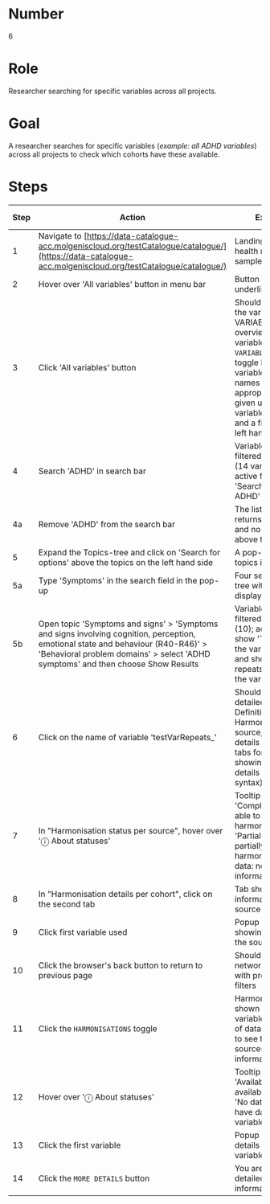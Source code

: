 # Number

6

# Role

Researcher searching for specific variables across all projects.

# Goal

A researcher searches for specific variables (*example: all ADHD variables*) across all projects to check which cohorts have these available.

# Steps

| Step | Action | Expected result | Github bug/issue | Playwright test |
| ---- | ------ | --------------- | ---------------- | --------------- |
| 1 | Navigate to [https://data-catalogue-acc.molgeniscloud.org/testCatalogue/catalogue/](https://data-catalogue-acc.molgeniscloud.org/testCatalogue/catalogue/) | Landing page: European health research data and sample catalogue| | |
| 2 | Hover over 'All variables' button in menu bar | Button should be underlined | | |
| 3 | Click 'All variables' button | Should be redirected to the variable explorer. VARIABLES, A complete overview of harmonised variables. `LIST OF VARIABLES`/`HARMONISATIONS`-toggle button. A list of variables with variable names in full, with appropriate repeated units given underneath repeated variables, variable labels and a filter panel on the left hand side of the page. | | |
| 4 | Search 'ADHD' in search bar | Variables should be filtered on ADHD variables (14 variables shown); active filters should show 'Search in variables: ADHD' | | |
| 4a| Remove 'ADHD' from the search bar | The list of variables returns to its initial form and no filters are shown above the list | | |
| 5 | Expand the Topics-tree and click on 'Search for options' above the topics on the left hand side | A pop-up with the list of topics is displayed | | |
| 5a | Type 'Symptoms' in the search field in the pop-up | Four sections of the topic tree with checkboxes are displayed | | |
| 5b | Open topic 'Symptoms and signs' > 'Symptoms and signs involving cognition, perception, emotional state and behaviour (R40-R46)' > 'Behavioral problem domains' > select 'ADHD symptoms' and then choose Show Results | Variables should be filtered on ADHD variables (10); active filters should show 'Topics - 1'; most of the variables are repeated and should have the unit of repeats next to or under the variable name | | |
| 6 | Click on the name of variable 'testVarRepeats_'| Should redirect to variable detailed view: 1) Definition, 2) Harmonisation status per source, 3) Harmonisation details per source with tabs for each cohort showing mappings and details (variables used, syntax) | | |
| 7 | In "Harmonisation status per source", hover over 'ⓘ About statuses' | Tooltip should show 'Completed: source was able to fully map to the harmonised variables'; 'Partial: source was able to partially map to the harmonised variable'; 'No data: no harmonisation information is available'. | | |
| 8 | In "Harmonisation details per cohort", click on the second tab | Tab should show information for the second source in the list | | |
| 9 | Click first variable used | Popup is displayed showing information about the source variable | | |
| 10 | Click the browser's back button to return to previous page | Should be redirected to network variable explorer with previously selected filters | | |
| 11 | Click the `HARMONISATIONS` toggle | Harmonisation matrix is shown with 10 ADHD variables and all sources of data, scroll to the right to see that there are sources of data with information | | |
| 12 | Hover over 'ⓘ About statuses' | Tooltip appears with 'Available: source has data available for the variable'; 'No data: source does not have data available for the variable' | | |
| 13 | Click the first variable | Popup appears with details about the target variable | | |
| 14 | Click the `MORE DETAILS` button | You are redirected to the detailed variable information page | | |
